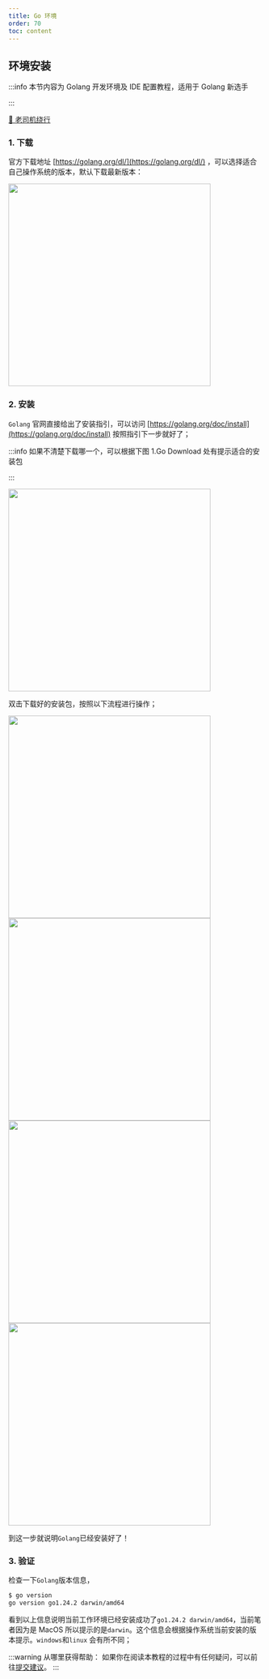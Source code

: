```yaml
---
title: Go 环境
order: 70
toc: content
---
```


## 环境安装

:::info
本节内容为 Golang 开发环境及 IDE 配置教程，适用于 Golang 新选手

:::

[🚪 老司机绕行](/guide/ksks)

### 1. 下载

官方下载地址 [https://golang.org/dl/](https://golang.org/dl/) ，可以选择适合自己操作系统的版本，默认下载最新版本：

<img src="http://doc-image.zhangwj.com/img/godown.png" width="400px" />

### 2. 安装

`Golang` 官网直接给出了安装指引，可以访问 [https://golang.org/doc/install](https://golang.org/doc/install) 按照指引下一步就好了；

:::info
如果不清楚下载哪一个，可以根据下图 1.Go Download 处有提示适合的安装包

:::

<img src="http://doc-image.zhangwj.com/img/go-install.png" width="400px" />

双击下载好的安装包，按照以下流程进行操作；

<img src="http://doc-image.zhangwj.com/img/go-install-step1.png" width="400px" />

<img src="http://doc-image.zhangwj.com/img/go-install-step2.png" width="400px" />

<img src="http://doc-image.zhangwj.com/img/go-install-step3.png" width="400px" />

<img src="http://doc-image.zhangwj.com/img/go-install-step4.png" width="400px" />

到这一步就说明`Golang`已经安装好了！

### 3. 验证

检查一下`Golang`版本信息，

```sh
$ go version
go version go1.24.2 darwin/amd64
```

看到以上信息说明当前工作环境已经安装成功了`go1.24.2 darwin/amd64`，当前笔者因为是 MacOS 所以提示的是`darwin`。这个信息会根据操作系统当前安装的版本提示。`windows`和`linux` 会有所不同；

:::warning
从哪里获得帮助：
如果你在阅读本教程的过程中有任何疑问，可以前往[提交建议](https://github.com/go-admin-team/go-admin/issues/new)。
:::
